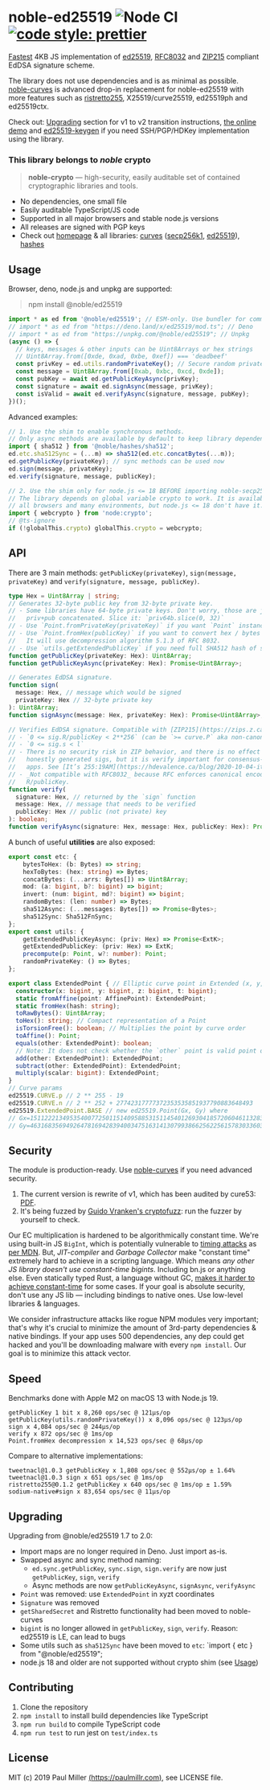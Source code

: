 # noble-ed25519 ![Node CI](https://github.com/paulmillr/noble-ed25519/workflows/Node%20CI/badge.svg) [![code style: prettier](https://img.shields.io/badge/code_style-prettier-ff69b4.svg?style=flat-square)](https://github.com/prettier/prettier)

[Fastest](#speed) 4KB JS implementation of [ed25519](https://en.wikipedia.org/wiki/EdDSA),
[RFC8032](https://tools.ietf.org/html/rfc8032) and [ZIP215](https://zips.z.cash/zip-0215)
compliant EdDSA signature scheme.

The library does not use dependencies and is as minimal as possible.
[noble-curves](https://github.com/paulmillr/noble-curves) is advanced drop-in
replacement for noble-ed25519 with more features such as
[ristretto255](https://datatracker.ietf.org/doc/html/draft-irtf-cfrg-ristretto255-decaf448),
X25519/curve25519, ed25519ph and ed25519ctx.

Check out: [Upgrading](#upgrading) section for v1 to v2 transition instructions,
[the online demo](https://paulmillr.com/noble/) and
[ed25519-keygen](https://github.com/paulmillr/ed25519-keygen) if you need
SSH/PGP/HDKey implementation using the library.

### This library belongs to _noble_ crypto

> **noble-crypto** — high-security, easily auditable set of contained cryptographic libraries and tools.

- No dependencies, one small file
- Easily auditable TypeScript/JS code
- Supported in all major browsers and stable node.js versions
- All releases are signed with PGP keys
- Check out [homepage](https://paulmillr.com/noble/) & all libraries:
  [curves](https://github.com/paulmillr/noble-curves)
  ([secp256k1](https://github.com/paulmillr/noble-secp256k1),
  [ed25519](https://github.com/paulmillr/noble-ed25519)),
  [hashes](https://github.com/paulmillr/noble-hashes)

## Usage

Browser, deno, node.js and unpkg are supported:

> npm install @noble/ed25519

```js
import * as ed from '@noble/ed25519'; // ESM-only. Use bundler for common.js
// import * as ed from "https://deno.land/x/ed25519/mod.ts"; // Deno
// import * as ed from "https://unpkg.com/@noble/ed25519"; // Unpkg
(async () => {
  // keys, messages & other inputs can be Uint8Arrays or hex strings
  // Uint8Array.from([0xde, 0xad, 0xbe, 0xef]) === 'deadbeef'
  const privKey = ed.utils.randomPrivateKey(); // Secure random private key
  const message = Uint8Array.from([0xab, 0xbc, 0xcd, 0xde]);
  const pubKey = await ed.getPublicKeyAsync(privKey);
  const signature = await ed.signAsync(message, privKey);
  const isValid = await ed.verifyAsync(signature, message, pubKey);
})();
```

Advanced examples:

```ts
// 1. Use the shim to enable synchronous methods.
// Only async methods are available by default to keep library dependency-free.
import { sha512 } from '@noble/hashes/sha512';
ed.etc.sha512Sync = (...m) => sha512(ed.etc.concatBytes(...m));
ed.getPublicKey(privateKey); // sync methods can be used now
ed.sign(message, privateKey);
ed.verify(signature, message, publicKey);

// 2. Use the shim only for node.js <= 18 BEFORE importing noble-secp256k1.
// The library depends on global variable crypto to work. It is available in
// all browsers and many environments, but node.js <= 18 don't have it.
import { webcrypto } from 'node:crypto';
// @ts-ignore
if (!globalThis.crypto) globalThis.crypto = webcrypto;
```

## API

There are 3 main methods: `getPublicKey(privateKey)`, `sign(message, privateKey)`
and `verify(signature, message, publicKey)`.

```typescript
type Hex = Uint8Array | string;
// Generates 32-byte public key from 32-byte private key.
// - Some libraries have 64-byte private keys. Don't worry, those are just
//   priv+pub concatenated. Slice it: `priv64b.slice(0, 32)`
// - Use `Point.fromPrivateKey(privateKey)` if you want `Point` instance instead
// - Use `Point.fromHex(publicKey)` if you want to convert hex / bytes into Point.
//   It will use decompression algorithm 5.1.3 of RFC 8032.
// - Use `utils.getExtendedPublicKey` if you need full SHA512 hash of seed
function getPublicKey(privateKey: Hex): Uint8Array;
function getPublicKeyAsync(privateKey: Hex): Promise<Uint8Array>;

// Generates EdDSA signature.
function sign(
  message: Hex, // message which would be signed
  privateKey: Hex // 32-byte private key
): Uint8Array;
function signAsync(message: Hex, privateKey: Hex): Promise<Uint8Array>;

// Verifies EdDSA signature. Compatible with [ZIP215](https://zips.z.cash/zip-0215):
// - `0 <= sig.R/publicKey < 2**256` (can be `>= curve.P` aka non-canonical encoding)
// - `0 <= sig.s < l`
// - There is no security risk in ZIP behavior, and there is no effect on
//   honestly generated sigs, but it is verify important for consensus-critical
//   apps. See [It’s 255:19AM](https://hdevalence.ca/blog/2020-10-04-its-25519am).
// - _Not compatible with RFC8032_ because RFC enforces canonical encoding of
//   R/publicKey.
function verify(
  signature: Hex, // returned by the `sign` function
  message: Hex, // message that needs to be verified
  publicKey: Hex // public (not private) key
): boolean;
function verifyAsync(signature: Hex, message: Hex, publicKey: Hex): Promise<boolean>;
```

A bunch of useful **utilities** are also exposed:

```typescript
export const etc: {
    bytesToHex: (b: Bytes) => string;
    hexToBytes: (hex: string) => Bytes;
    concatBytes: (...arrs: Bytes[]) => Uint8Array;
    mod: (a: bigint, b?: bigint) => bigint;
    invert: (num: bigint, md?: bigint) => bigint;
    randomBytes: (len: number) => Bytes;
    sha512Async: (...messages: Bytes[]) => Promise<Bytes>;
    sha512Sync: Sha512FnSync;
};
export const utils: {
    getExtendedPublicKeyAsync: (priv: Hex) => Promise<ExtK>;
    getExtendedPublicKey: (priv: Hex) => ExtK;
    precompute(p: Point, w?: number): Point;
    randomPrivateKey: () => Bytes;
};

export class ExtendedPoint { // Elliptic curve point in Extended (x, y, z, t) coordinates.
  constructor(x: bigint, y: bigint, z: bigint, t: bigint);
  static fromAffine(point: AffinePoint): ExtendedPoint;
  static fromHex(hash: string);
  toRawBytes(): Uint8Array;
  toHex(): string; // Compact representation of a Point
  isTorsionFree(): boolean; // Multiplies the point by curve order
  toAffine(): Point;
  equals(other: ExtendedPoint): boolean;
  // Note: It does not check whether the `other` point is valid point on curve.
  add(other: ExtendedPoint): ExtendedPoint;
  subtract(other: ExtendedPoint): ExtendedPoint;
  multiply(scalar: bigint): ExtendedPoint;
}
// Curve params
ed25519.CURVE.p // 2 ** 255 - 19
ed25519.CURVE.n // 2 ** 252 + 27742317777372353535851937790883648493
ed25519.ExtendedPoint.BASE // new ed25519.Point(Gx, Gy) where
// Gx=15112221349535400772501151409588531511454012693041857206046113283949847762202n
// Gy=46316835694926478169428394003475163141307993866256225615783033603165251855960n;
```

## Security

The module is production-ready. Use
[noble-curves](https://github.com/paulmillr/noble-curves) if you need advanced security.

1. The current version is rewrite of v1, which has been audited by cure53:
[PDF](https://cure53.de/pentest-report_ed25519.pdf). 
2. It's being fuzzed by [Guido Vranken's cryptofuzz](https://github.com/guidovranken/cryptofuzz):
run the fuzzer by yourself to check.

Our EC multiplication is hardened to be algorithmically constant time.
We're using built-in JS `BigInt`, which is potentially vulnerable to
[timing attacks](https://en.wikipedia.org/wiki/Timing_attack) as
[per MDN](https://developer.mozilla.org/en-US/docs/Web/JavaScript/Reference/Global_Objects/BigInt#cryptography).
But, _JIT-compiler_ and _Garbage Collector_ make "constant time" extremely hard
to achieve in a scripting language. Which means _any other JS library doesn't
use constant-time bigints_. Including bn.js or anything else.
Even statically typed Rust, a language without GC,
[makes it harder to achieve constant-time](https://www.chosenplaintext.ca/open-source/rust-timing-shield/security)
for some cases. If your goal is absolute security, don't use any JS lib —
including bindings to native ones. Use low-level libraries & languages.

We consider infrastructure attacks like rogue NPM modules very important;
that's why it's crucial to minimize the amount of 3rd-party dependencies & native
bindings. If your app uses 500 dependencies, any dep could get hacked and you'll
be downloading malware with every `npm install`. Our goal is to minimize this attack vector.

## Speed

Benchmarks done with Apple M2 on macOS 13 with Node.js 19.

    getPublicKey 1 bit x 8,260 ops/sec @ 121μs/op
    getPublicKey(utils.randomPrivateKey()) x 8,096 ops/sec @ 123μs/op
    sign x 4,084 ops/sec @ 244μs/op
    verify x 872 ops/sec @ 1ms/op
    Point.fromHex decompression x 14,523 ops/sec @ 68μs/op

Compare to alternative implementations:

    tweetnacl@1.0.3 getPublicKey x 1,808 ops/sec @ 552μs/op ± 1.64%
    tweetnacl@1.0.3 sign x 651 ops/sec @ 1ms/op
    ristretto255@0.1.2 getPublicKey x 640 ops/sec @ 1ms/op ± 1.59%
    sodium-native#sign x 83,654 ops/sec @ 11μs/op


## Upgrading

Upgrading from @noble/ed25519 1.7 to 2.0:

- Import maps are no longer required in Deno. Just import as-is.
- Swapped async and sync method naming:
    - `ed.sync.getPublicKey`, `sync.sign`, `sign.verify` are now just `getPublicKey`, `sign`, `verify`
    - Async methods are now `getPublicKeyAsync`, `signAsync`, `verifyAsync`
- `Point` was removed: use `ExtendedPoint` in xyzt coordinates
- `Signature` was removed
- `getSharedSecret` and Ristretto functionality had been moved to noble-curves
- `bigint` is no longer allowed in `getPublicKey`, `sign`, `verify`. Reason: ed25519 is LE, can lead to bugs
- Some utils such as `sha512Sync` have been moved to `etc`: `import { etc } from "@noble/ed25519";
- node.js 18 and older are not supported without crypto shim (see [Usage](#usage))

## Contributing

1. Clone the repository
2. `npm install` to install build dependencies like TypeScript
3. `npm run build` to compile TypeScript code
4. `npm run test` to run jest on `test/index.ts`

## License

MIT (c) 2019 Paul Miller [(https://paulmillr.com)](https://paulmillr.com), see LICENSE file.
